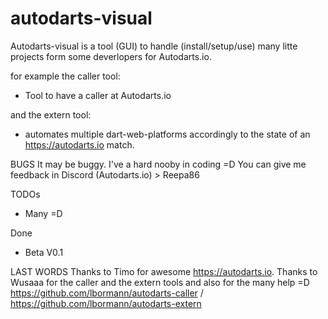 # autodarts-visual
Autodarts-visual is a tool (GUI) to handle (install/setup/use) many litte projects form some deverlopers for Autodarts.io.

for example the caller tool:
 - Tool to have a caller at Autodarts.io

and the extern tool:
 - automates multiple dart-web-platforms accordingly to the state of an https://autodarts.io match.


BUGS
It may be buggy. I've a hard nooby in coding =D You can give me feedback in Discord (Autodarts.io) > Reepa86

TODOs
 - Many =D


Done
 - Beta V0.1

LAST WORDS
Thanks to Timo for awesome https://autodarts.io. 
Thanks to Wusaaa for the caller and the extern tools and also for the many help =D https://github.com/lbormann/autodarts-caller / https://github.com/lbormann/autodarts-extern

